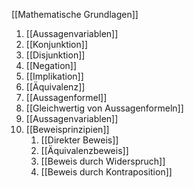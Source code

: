 [[Mathematische Grundlagen]]

1. [[Aussagenvariablen]]
2. [[Konjunktion]]
3. [[Disjunktion]]
4. [[Negation]]
5. [[Implikation]]
6. [[Äquivalenz]]
7. [[Aussagenformel]]
8. [[Gleichwertig von Aussagenformeln]]
9. [[Aussagenvariablen]]
10. [[Beweisprinzipien]]
	1. [[Direkter Beweis]]
	2. [[Äquivalenzbeweis]]
	3. [[Beweis durch Widerspruch]]
	4. [[Beweis durch Kontraposition]]